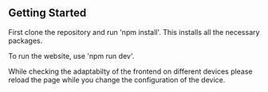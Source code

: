 ## Getting Started

First clone the repository and run 'npm install'. This installs all the necessary packages.

To run the website, use 'npm run dev'.

While checking the adaptabilty of the frontend on different devices please reload the page while you change the configuration of the device.
